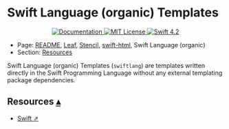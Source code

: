 # Swift Language (organic) Templates

<p align="center">
    <a href="http://docs.vapor.codes/3.0/">
        <img src="http://img.shields.io/badge/read_the-docs-2196f3.svg" alt="Documentation">
    </a>
    <a href="LICENSE">
        <img src="http://img.shields.io/badge/license-MIT-brightgreen.svg" alt="MIT License">
    </a>
    <a href="https://swift.org">
        <img src="http://img.shields.io/badge/swift-4.2-brightgreen.svg" alt="Swift 4.2">
    </a>
</p>

* Page: [README](../README.md), [Leaf](Leaf.md), [Stencil](Stencil.md), [swift-html](Swifthtml.md), Swift Language (organic)  
* Section: <a id="toc"></a>
[Resources](#linkResources)

Swift Language (organic) Templates (`swiftlang`) are templates written directly in the Swift Programming Language without any external templating package dependencies.  



## Resources <a id="linkResources">[▴](#toc)</a>

* [Swift ⇗](https://swift.org)
